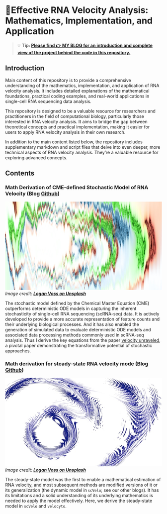 # 🧬Effective RNA Velocity Analysis: Mathematics, Implementation, and Application
> 💡 **Tip: [Please find **👉 MY BLOG** for an introduction and complete view of the project behind the code in this repository.](https://myhugoblog)**

## Introduction
Main content of this repository is to provide a comprehensive understanding of the mathematics, implementation, and application of RNA velocity analysis. It includes detailed explanations of the mathematical foundations, practical coding examples, and real-world applications in single-cell RNA sequencing data analysis.

This repository is designed to be a valuable resource for researchers and practitioners in the field of computational biology, particularly those interested in RNA velocity analysis. It aims to bridge the gap between theoretical concepts and practical implementation, making it easier for users to apply RNA velocity analysis in their own research.

In addition to the main content listed below, the repository includes supplementary markdown and script files that delve into even deeper, more technical aspects of RNA velocity analysis. They’re a valuable resource for exploring advanced concepts.

## Contents
### Math Derivation of CME-defined Stochastic Model of RNA Velocity (Blog [Github](11a.velocity_unraveled))

![Image credit: [**Logan Voss on Unsplash**](https://unsplash.com)](11a.velocity_unraveled\featured.jpg)
*Image credit: [**Logan Voss on Unsplash**](https://unsplash.com)*

The stochastic model defined by the Chemical Master Equation (CME) outperforms deterministic ODE models in capturing the inherent stochasticity of single-cell RNA sequencing (scRNA-seq) data. It is actively developed to provide a more accurate representation of feature counts and their underlying biological processes. And it has also enabled the generation of simulated data to evaluate deterministic ODE models and associated data processing methods commonly used in scRNA-seq analysis. Thus I derive the key equations from the paper [velocity unraveled](https://journals.plos.org/ploscompbiol/article?id=10.1371/journal.pcbi.1010492), a pivotal paper demonstrating the transformative potential of stochastic approaches. 

### Math derivation for steady-state RNA velocity mode (Blog [Github](11c.velocity_steady_state))
![Image credit: [**Logan Voss on Unsplash**](https://unsplash.com)](11c.velocity_steady_state\featured.jpg)
*Image credit: [**Logan Voss on Unsplash**](https://unsplash.com)*

The steady‑state model was the first to enable a mathematical estimation of RNA velocity, and most subsequent methods are modified versions of it or its generalization (the dynamic model in `scVelo`; see our other blogs). It has its limitations and a solid understanding of its underlying mathematics is needed to apply the model effectively. Here, we derive the steady-state model in `scVelo` and `velocyto`.

